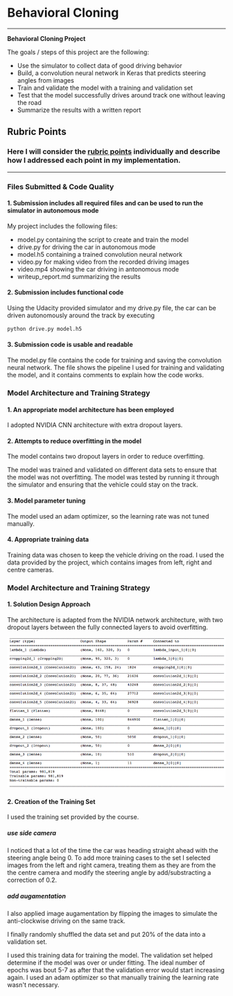 # **Behavioral Cloning** 

---

**Behavioral Cloning Project**

The goals / steps of this project are the following:
* Use the simulator to collect data of good driving behavior
* Build, a convolution neural network in Keras that predicts steering angles from images
* Train and validate the model with a training and validation set
* Test that the model successfully drives around track one without leaving the road
* Summarize the results with a written report


[//]: # (Image References)

[image1]: ./model_architecture.png "Model Visualization"
[image2]: ./examples/placeholder.png "Grayscaling"
[image3]: ./examples/placeholder_small.png "Recovery Image"
[image4]: ./examples/placeholder_small.png "Recovery Image"
[image5]: ./examples/placeholder_small.png "Recovery Image"
[image6]: ./examples/placeholder_small.png "Normal Image"
[image7]: ./examples/placeholder_small.png "Flipped Image"

## Rubric Points
### Here I will consider the [rubric points](https://review.udacity.com/#!/rubrics/432/view) individually and describe how I addressed each point in my implementation.  

---
### Files Submitted & Code Quality

#### 1. Submission includes all required files and can be used to run the simulator in autonomous mode

My project includes the following files:
* model.py containing the script to create and train the model
* drive.py for driving the car in autonomous mode
* model.h5 containing a trained convolution neural network 
* video.py for making video from the recorded driving images
* video.mp4 showing the car driving in antonomous mode
* writeup_report.md summarizing the results

#### 2. Submission includes functional code
Using the Udacity provided simulator and my drive.py file, the car can be driven autonomously around the track by executing 
```sh
python drive.py model.h5
```

#### 3. Submission code is usable and readable

The model.py file contains the code for training and saving the convolution neural network. The file shows the pipeline I used for training and validating the model, and it contains comments to explain how the code works.

### Model Architecture and Training Strategy

#### 1. An appropriate model architecture has been employed

I adopted NVIDIA CNN architecture with extra dropout layers. 

#### 2. Attempts to reduce overfitting in the model

The model contains two dropout layers in order to reduce overfitting.

The model was trained and validated on different data sets to ensure that the model was not overfitting. The model was tested by running it through the simulator and ensuring that the vehicle could stay on the track.

#### 3. Model parameter tuning

The model used an adam optimizer, so the learning rate was not tuned manually.

#### 4. Appropriate training data

Training data was chosen to keep the vehicle driving on the road. I used the data provided by the project, which contains images from left, right and centre cameras.

### Model Architecture and Training Strategy

#### 1. Solution Design Approach

The architecture is adapted from the NVIDIA network architecture, with two dropout layers between the fully connected layers to avoid overfitting.

![Model Overview][image1]

#### 2. Creation of the Training Set 

I used the training set provided by the course. 

##### use side camera

I noticed that a lot of the time the car was heading straight ahead with the steering angle being 0. To add more training cases to the set I selected images from the left and right camera, treating them as they are from the the centre camera and modify the steering angle by add/substracting a correction of 0.2.

##### add augamentation

I also applied image augamentation by flipping the images to simulate the anti-clockwise driving on the same track.

I finally randomly shuffled the data set and put 20% of the data into a validation set. 

I used this training data for training the model. The validation set helped determine if the model was over or under fitting. The ideal number of epochs was bout 5-7 as after that the validation error would start increasing again. I used an adam optimizer so that manually training the learning rate wasn't necessary.
